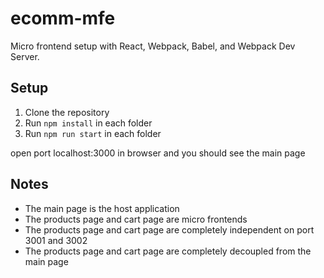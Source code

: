 # ecomm-mfe

Micro frontend setup with React, Webpack, Babel, and Webpack Dev Server.

## Setup

1. Clone the repository
2. Run `npm install` in each folder
3. Run `npm run start` in each folder

open port localhost:3000 in browser and you should see the main page

## Notes

- The main page is the host application
- The products page and cart page are micro frontends
- The products page and cart page are completely independent on port 3001 and 3002
- The products page and cart page are completely decoupled from the main page
